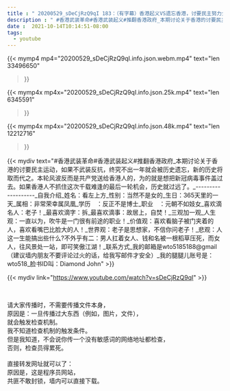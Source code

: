 ```yaml
---
title : " 20200529_sDeCjRzQ9qI 183：（有字幕）香港起义VS遗忘香港，讨要民主努力全是痴心妄想，你们倒下不说，共产党还会记住你们的子孙，不是秋后算小账的问题，而是奴役和屠杀的问题。 "
description : " #香港武装革命#香港武装起义#推翻香港政府_本期讨论关于香港的讨要民主运动，如果不武装反抗，终究不出一年就会被历史遗忘，新的历史将取而代之。本轮风波反而是共产党送给香港人的，为的就是想把新冠病毒事件盖过去。如果香港人不抓住这次千载难逢的最后一轮机会，历史就过远了。_-------------------_自我介绍_姓名：看左上方_性别：当然不是女的_生日：365天里的一天_属相：非常荣幸属凤凰_学历　：反正不是博士_职业　：元朝不如妓女_喜欢滴名人：老子！_最喜欢滴字：拆_最喜欢滴事：故居上，自焚！_三观加一观_人生观：一直以为，吹牛是一门很有前途的职业！_价值观：喜欢看脑子被门夹着的人，喜欢看嘴巴比脸大的人！_世界观：老子是思想家，不信你问老子！_悲观：人这一生能搞出些什么?不外乎有二：男人扛着女人、钱和名被一根稻草压死，而女人，往风景处一站，即可笑傲江湖！_联系方式_我的邮箱是wto5185188@gmail（建议墙内朋友不要评论过火的话，给我写邮件才安全）_我的腿腿儿账号是：wto518_脸书ID叫：Diamond John "
date :  2021-10-14T10:14:51-08:00
tags:
  - youtube
---
```


{{< mymp4 mp4="20200529_sDeCjRzQ9qI.info.json.webm.mp4" 
text="len 33496650"
>}}

{{< mymp4x  mp4x="20200529_sDeCjRzQ9qI.info.json.25k.mp4"
text="len 6345591"
>}}

{{< mymp4x  mp4x="20200529_sDeCjRzQ9qI.info.json.48k.mp4"
text="len 12212716"
>}}


{{< mydiv text="#香港武装革命#香港武装起义#推翻香港政府_本期讨论关于香港的讨要民主运动，如果不武装反抗，终究不出一年就会被历史遗忘，新的历史将取而代之。本轮风波反而是共产党送给香港人的，为的就是想把新冠病毒事件盖过去。如果香港人不抓住这次千载难逢的最后一轮机会，历史就过远了。_-------------------_自我介绍_姓名：看左上方_性别：当然不是女的_生日：365天里的一天_属相：非常荣幸属凤凰_学历　：反正不是博士_职业　：元朝不如妓女_喜欢滴名人：老子！_最喜欢滴字：拆_最喜欢滴事：故居上，自焚！_三观加一观_人生观：一直以为，吹牛是一门很有前途的职业！_价值观：喜欢看脑子被门夹着的人，喜欢看嘴巴比脸大的人！_世界观：老子是思想家，不信你问老子！_悲观：人这一生能搞出些什么?不外乎有二：男人扛着女人、钱和名被一根稻草压死，而女人，往风景处一站，即可笑傲江湖！_联系方式_我的邮箱是wto5185188@gmail（建议墙内朋友不要评论过火的话，给我写邮件才安全）_我的腿腿儿账号是：wto518_脸书ID叫：Diamond John" >}}
<br>

{{< mydiv link="https://www.youtube.com/watch?v=sDeCjRzQ9qI" >}}


<br>

请大家传播时，不需要传播文件本身，<br>
原因是：一旦传播过大东西（例如，图片，文件），<br>
就会触发检查机制。<br>
我不知道检查机制的触发条件。<br>
但是我知道，不会说你传一个没有敏感词的网络地址都检查，<br>
否则，检查员得累死。<br><br>
直接转发网址就可以了：<br>
原因是，这是程序员网站，<br>
共匪不敢封锁，墙内可以直接下载。


